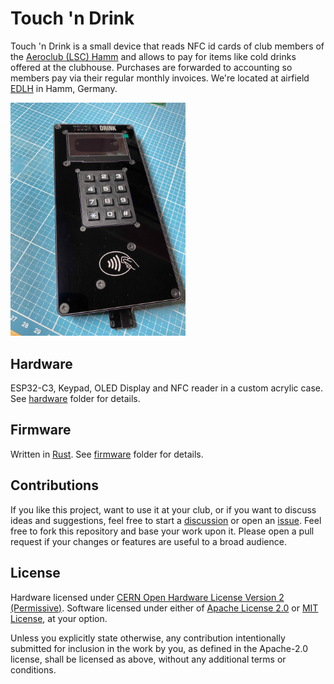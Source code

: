 # Touch 'n Drink

Touch 'n Drink is a small device that reads NFC id cards of club members of the [Aeroclub (LSC) Hamm][LSC Hamm] and allows to pay for items like cold drinks offered at the clubhouse. Purchases are forwarded to accounting so members pay via their regular monthly invoices. We're located at airfield [EDLH] in Hamm, Germany.

<img alt="Assembled device" src="images/device-assembled.jpg" style="width: 20em;" />

## Hardware

ESP32-C3, Keypad, OLED Display and NFC reader in a custom acrylic case. See [hardware] folder for details.

## Firmware

Written in [Rust]. See [firmware] folder for details.

## Contributions

If you like this project, want to use it at your club, or if you want to discuss ideas and suggestions, feel free to start a [discussion][discussions] or open an [issue][issues]. Feel free to fork this repository and base your work upon it. Please open a pull request if your changes or features are useful to a broad audience.

## License

Hardware licensed under [CERN Open Hardware License Version 2 (Permissive)]. Software licensed under either of [Apache License 2.0] or [MIT License], at your option.

Unless you explicitly state otherwise, any contribution intentionally submitted for inclusion in the work by you, as defined in the Apache-2.0 license, shall be licensed as above, without any additional terms or conditions.

[hardware]: ./hardware
[firmware]: ./firmware

[discussions]: https://github.com/zargony/touch-n-drink/discussions
[issues]: https://github.com/zargony/touch-n-drink/issues

[Apache License 2.0]: https://opensource.org/license/apache-2-0
[CERN Open Hardware License Version 2 (Permissive)]: https://opensource.org/license/cern-ohl-p
[EDLH]: https://skyvector.com/airport/EDLH/Hamm-Lippewiesen-Airport
[LSC Hamm]: https://flugplatz-hamm.de
[MIT License]: https://opensource.org/license/mit
[Rust]: https://www.rust-lang.org
